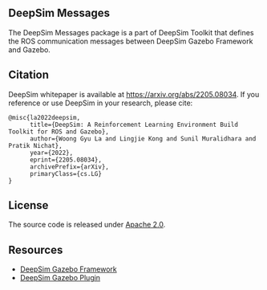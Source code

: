## DeepSim Messages

The DeepSim Messages package is a part of DeepSim Toolkit that defines the ROS communication messages between DeepSim Gazebo Framework and Gazebo. 

## Citation

DeepSim whitepaper is available at https://arxiv.org/abs/2205.08034.
If you reference or use DeepSim in your research, please cite:

```
@misc{la2022deepsim,
      title={DeepSim: A Reinforcement Learning Environment Build Toolkit for ROS and Gazebo}, 
      author={Woong Gyu La and Lingjie Kong and Sunil Muralidhara and Pratik Nichat},
      year={2022},
      eprint={2205.08034},
      archivePrefix={arXiv},
      primaryClass={cs.LG}
}
```

## License

The source code is released under [Apache 2.0](https://aws.amazon.com/apache-2-0/).

## Resources
* [DeepSim Gazebo Framework](https://github.com/juhgiyo/deepsim/tree/main/deepsim)
* [DeepSim Gazebo Plugin](https://github.com/juhgiyo/deepsim/tree/main/deepsim_gazebo_plugin)
